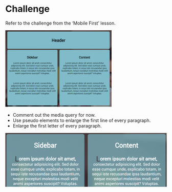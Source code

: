 # Challenge

Refer to the challenge from the ‘Mobile First’ lesson.


![](imgs/141.png)

- Comment out the media query for now.
- Use pseudo elements to enlarge the first line of every paragraph.
- Enlarge the first letter of every paragraph.

![](imgs/142.png)

